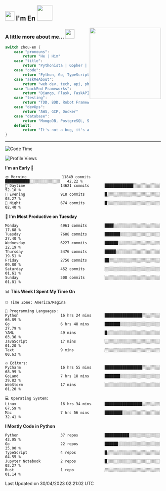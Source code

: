 <h2><img src="https://emojis.slackmojis.com/emojis/images/1531849430/4246/blob-sunglasses.gif?1531849430" width="30"/> I'm En <img src="https://media.giphy.com/media/12oufCB0MyZ1Go/giphy.gif" width="50"></h2>
<img align='right' src="https://media.giphy.com/media/M9gbBd9nbDrOTu1Mqx/giphy.gif" width="230">


### A little more about me... <img src="https://media.giphy.com/media/WUlplcMpOCEmTGBtBW/giphy.gif" width="30">  
<!--
```javascript
const zhou-en = {
    pronouns: "He" | "Him",
    title: "Pythonista" | "Gopher" | "Rustacean",
    code: ["Python", "Go", "Rust", "TypeScript"],
    askMeAbout: ["web dev", "tech", "app dev", "photography"],
    technologies: {
        backEnd: {
            python: ["Django", "Flask", "FaskAPI"],
            go: []
        },
        scraping: ["selenium", "scrapy", "spider"],
        testing: ["Robot Framework"],
        devOps: ["AWS", "Docker", "GCP", "Nginx"],
        databases: ["mongo", "postgresql", "sqlite"],
        misc: ["Firebase", "Heroku"]
    },
    architecture: ["Event Driven Architecture", "Microservices"],
    currentFocus: ["Temporal", "Rust"],
    funFact: "It's not a bug, it's a feature!"
};
```
  -->

```go
switch zhou-en {
    case "pronouns":
        return "He | Him"
    case "title":
        return "Pythonista | Gopher | Rustacean"
    case "code":
        return "Python, Go, TypeScript, Rust"
    case "askMeAbout":
        return "web dev, tech, api, photography, basketball"
    case "backEnd Frameworks":
        return "Django, Flask, FaskAPI, Temporal"
    case "testing":
        return "TDD, BDD, Robot Framework, pytest"
    case "devOps":
        return "AWS, GCP, Docker"
    case "database":
        return "MongoDB, PostgreSQL, Sqlit"
    default:
        return "It's not a bug, it's a feature!"
}
```




---
<!--START_SECTION:waka-->
![Code Time](http://img.shields.io/badge/Code%20Time-640%20hrs%2056%20mins-blue)

![Profile Views](http://img.shields.io/badge/Profile%20Views-19-blue)

**I'm an Early 🐤** 

```text
🌞 Morning                11849 commits       ███████████░░░░░░░░░░░░░░   42.22 % 
🌆 Daytime                14621 commits       █████████████░░░░░░░░░░░░   52.10 % 
🌃 Evening                918 commits         █░░░░░░░░░░░░░░░░░░░░░░░░   03.27 % 
🌙 Night                  674 commits         █░░░░░░░░░░░░░░░░░░░░░░░░   02.40 % 
```
📅 **I'm Most Productive on Tuesday** 

```text
Monday                   4961 commits        ████░░░░░░░░░░░░░░░░░░░░░   17.68 % 
Tuesday                  7688 commits        ███████░░░░░░░░░░░░░░░░░░   27.40 % 
Wednesday                6227 commits        ██████░░░░░░░░░░░░░░░░░░░   22.19 % 
Thursday                 5476 commits        █████░░░░░░░░░░░░░░░░░░░░   19.51 % 
Friday                   2750 commits        ██░░░░░░░░░░░░░░░░░░░░░░░   09.80 % 
Saturday                 452 commits         ░░░░░░░░░░░░░░░░░░░░░░░░░   01.61 % 
Sunday                   508 commits         ░░░░░░░░░░░░░░░░░░░░░░░░░   01.81 % 
```


📊 **This Week I Spent My Time On** 

```text
🕑︎ Time Zone: America/Regina

💬 Programming Languages: 
Python                   16 hrs 24 mins      █████████████████░░░░░░░░   66.89 % 
Go                       6 hrs 48 mins       ███████░░░░░░░░░░░░░░░░░░   27.79 % 
YAML                     49 mins             █░░░░░░░░░░░░░░░░░░░░░░░░   03.36 % 
JavaScript               17 mins             ░░░░░░░░░░░░░░░░░░░░░░░░░   01.20 % 
Text                     9 mins              ░░░░░░░░░░░░░░░░░░░░░░░░░   00.63 % 

🔥 Editors: 
PyCharm                  16 hrs 55 mins      █████████████████░░░░░░░░   68.99 % 
GoLand                   7 hrs 18 mins       ███████░░░░░░░░░░░░░░░░░░   29.82 % 
WebStorm                 17 mins             ░░░░░░░░░░░░░░░░░░░░░░░░░   01.20 % 

💻 Operating System: 
Linux                    16 hrs 34 mins      █████████████████░░░░░░░░   67.59 % 
Mac                      7 hrs 56 mins       ████████░░░░░░░░░░░░░░░░░   32.41 % 
```

**I Mostly Code in Python** 

```text
Python                   37 repos            ███████████░░░░░░░░░░░░░░   42.05 % 
Go                       22 repos            ██████░░░░░░░░░░░░░░░░░░░   25.00 % 
TypeScript               4 repos             █░░░░░░░░░░░░░░░░░░░░░░░░   04.55 % 
Jupyter Notebook         2 repos             █░░░░░░░░░░░░░░░░░░░░░░░░   02.27 % 
Rust                     1 repo              ░░░░░░░░░░░░░░░░░░░░░░░░░   01.14 % 
```




 Last Updated on 30/04/2023 02:21:02 UTC
<!--END_SECTION:waka-->
